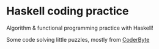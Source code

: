 # Haskell coding practice
Algorithm &amp; functional programming practice with Haskell!

Some code solving little puzzles, mostly from [CoderByte](https://www.codeeval.com/profile/lucasbrambrink/)

